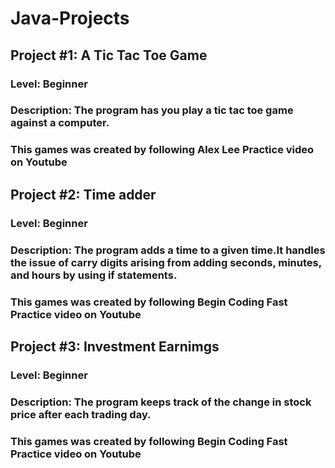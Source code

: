 # Java-Projects

## Project #1: A Tic Tac Toe Game
### Level: Beginner
### Description: The program has you play a tic tac toe game against  a computer.
### This games was created by following  Alex Lee Practice video on Youtube

## Project #2: Time adder
### Level: Beginner
### Description: The program adds a time to a given time.It handles the issue of carry digits arising from adding seconds, minutes, and hours by using if statements.
### This games was created by following  Begin Coding Fast Practice video on Youtube

## Project #3: Investment Earnimgs 
### Level: Beginner
### Description: The program keeps track of the change in stock price after each trading day.
### This games was created by following  Begin Coding Fast Practice video on Youtube